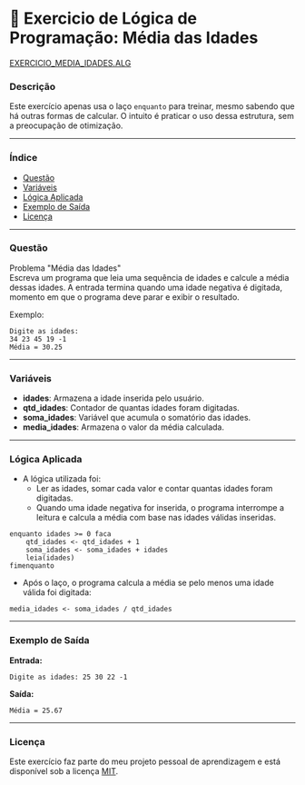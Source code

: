 
# 🚀 Exercicio de Lógica de Programação: Média das Idades

<a href="/logica-de-programação/VisualG_Portugol/Estrutura_Repetitiva/Exercicios_Enquanto/exercicio_media_idades/exercicio_media_idades.alg">EXERCICIO_MEDIA_IDADES.ALG</a>

### Descrição

Este exercício apenas usa o laço `enquanto` para treinar, mesmo sabendo que há outras formas de calcular. O intuito é praticar o uso dessa estrutura, sem a preocupação de otimização.

---

### Índice

- [Questão](#questão)
- [Variáveis](#variáveis)
- [Lógica Aplicada](#lógica-aplicada)
- [Exemplo de Saída](#exemplo-de-saída)
- [Licença](#licença)

---

### Questão

Problema "Média das Idades"  
Escreva um programa que leia uma sequência de idades e calcule a média dessas idades. A entrada termina quando uma idade negativa é digitada, momento em que o programa deve parar e exibir o resultado.

Exemplo:
```
Digite as idades: 
34 23 45 19 -1
Média = 30.25
```

---

### Variáveis

- **idades**: Armazena a idade inserida pelo usuário.
- **qtd_idades**: Contador de quantas idades foram digitadas.
- **soma_idades**: Variável que acumula o somatório das idades.
- **media_idades**: Armazena o valor da média calculada.

---

### Lógica Aplicada

- A lógica utilizada foi:
  - Ler as idades, somar cada valor e contar quantas idades foram digitadas.
  - Quando uma idade negativa for inserida, o programa interrompe a leitura e calcula a média com base nas idades válidas inseridas.

```alg
enquanto idades >= 0 faca
    qtd_idades <- qtd_idades + 1
    soma_idades <- soma_idades + idades
    leia(idades)
fimenquanto
```

- Após o laço, o programa calcula a média se pelo menos uma idade válida foi digitada:
```alg
media_idades <- soma_idades / qtd_idades
```

---

### Exemplo de Saída

**Entrada:**
```
Digite as idades: 25 30 22 -1
```

**Saída:**
```
Média = 25.67
```

---

### Licença

Este exercício faz parte do meu projeto pessoal de aprendizagem e está disponível sob a licença [MIT](LICENSE).
